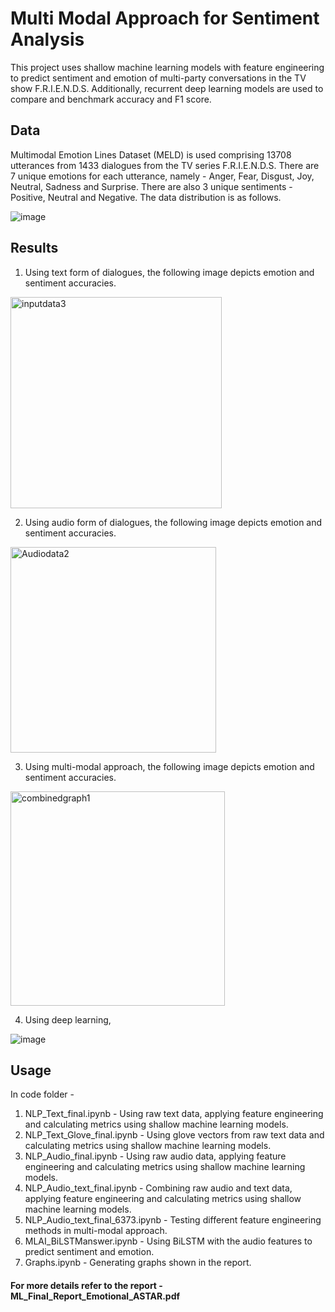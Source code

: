 # Multi Modal Approach for Sentiment Analysis

This project uses shallow machine learning models with feature engineering to predict sentiment and emotion of multi-party conversations in the TV show F.R.I.E.N.D.S. Additionally, recurrent deep learning models are used to compare and benchmark accuracy and F1 score.

## Data

Multimodal Emotion Lines Dataset (MELD) is used comprising 13708 utterances from 1433 dialogues from the TV series F.R.I.E.N.D.S. There are 7 unique emotions for each utterance, namely - Anger, Fear, Disgust, Joy, Neutral, Sadness and Surprise. There are also 3 unique sentiments - Positive, Neutral and Negative. The data distribution is as follows.

![image](https://user-images.githubusercontent.com/68541043/149840962-97870f7d-bd29-498e-99b6-cc0c9fd75641.png)

## Results

1) Using text form of dialogues, the following image depicts emotion and sentiment accuracies.

<img width="338" alt="inputdata3" src="https://user-images.githubusercontent.com/68541043/149841678-09df677a-3c6b-48f4-a5ed-68e1cd80844b.png">

2) Using audio form of dialogues, the following image depicts emotion and sentiment accuracies.

<img width="329" alt="Audiodata2" src="https://user-images.githubusercontent.com/68541043/149841714-a843ace5-ffca-47b9-a50e-33a40f2e9bbc.png">

3) Using multi-modal approach, the following image depicts emotion and sentiment accuracies.

<img width="343" alt="combinedgraph1" src="https://user-images.githubusercontent.com/68541043/149841759-99348ede-7e77-4000-821d-d293a3293bd5.png">

4) Using deep learning,

![image](https://user-images.githubusercontent.com/68541043/149841841-5c941300-0c49-4ad0-8153-9a35a885f9c6.png)

## Usage

In code folder - 
1) NLP_Text_final.ipynb - Using raw text data, applying feature engineering and calculating metrics using shallow machine learning models.
2) NLP_Text_Glove_final.ipynb - Using glove vectors from raw text data and calculating metrics using shallow machine learning models.
3) NLP_Audio_final.ipynb - Using raw audio data, applying feature engineering and calculating metrics using shallow machine learning models.
4) NLP_Audio_text_final.ipynb - Combining raw audio and text data, applying feature engineering and calculating metrics using shallow machine learning models.
5) NLP_Audio_text_final_6373.ipynb - Testing different feature engineering methods in multi-modal approach.
6) MLAI_BiLSTManswer.ipynb - Using BiLSTM with the audio features to predict sentiment and emotion.
7) Graphs.ipynb - Generating graphs shown in the report.

#### For more details refer to the report - ML_Final_Report_Emotional_ASTAR.pdf




